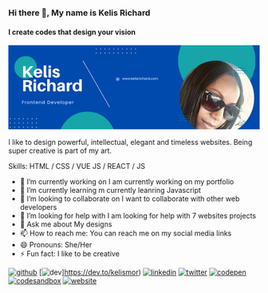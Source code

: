 ### Hi there 👋, My name is Kelis Richard
#### I create codes that design your vision
![I create codes that design your vision](https://github.com/kelismor/kelismor/blob/main/Kelis%20Richard.png?raw=true)

I like to design powerful, intellectual, elegant and timeless websites. Being super creative is part of my art.

Skills:  HTML / CSS / VUE JS / REACT / JS 

- 🔭 I’m currently working on I am currently working on my portfolio 
- 🌱 I’m currently learning m currently leanring Javascript 
- 👯 I’m looking to collaborate on I want to collaborate with other web developers 
- 🤔 I’m looking for help with I am looking for help with 7 websites projects 
- 💬 Ask me about My designs 
- 📫 How to reach me: You can reach me on my social media links 
- 😄 Pronouns: She/Her 
- ⚡ Fun fact: I like to be creative 


[<img src='https://cdn.jsdelivr.net/npm/simple-icons@3.0.1/icons/github.svg' alt='github' height='40'>](https://github.com/kelismor)  [<img src='https://cdn.jsdelivr.net/npm/simple-icons@3.0.1/icons/dev-dot-to.svg' alt='dev' height='40'>]https://dev.to/kelismor)  [<img src='https://cdn.jsdelivr.net/npm/simple-icons@3.0.1/icons/linkedin.svg' alt='linkedin' height='40'>](https://www.linkedin.com/in/kelisrichard//)  [<img src='https://cdn.jsdelivr.net/npm/simple-icons@3.0.1/icons/twitter.svg' alt='twitter' height='40'>](https://twitter.com/kelis_richard)  [<img src='https://cdn.jsdelivr.net/npm/simple-icons@3.0.1/icons/codepen.svg' alt='codepen' height='40'>](https://codepen.io/kelismor)  [<img src='https://cdn.jsdelivr.net/npm/simple-icons@3.0.1/icons/codesandbox.svg' alt='codesandbox' height='40'>](https://codesandbox.io/u/kelismor)  [<img src='https://cdn.jsdelivr.net/npm/simple-icons@3.0.1/icons/icloud.svg' alt='website' height='40'>](www.kelisrichard.com)  

